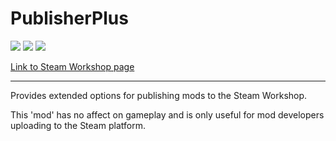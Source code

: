 # PublisherPlus
![](https://img.shields.io/badge/Mod_Version-1.0.2-blue.svg)
![](https://img.shields.io/badge/Built_for_RimWorld-1.0-blue.svg)
![](https://img.shields.io/badge/Powered_by_Harmony-1.2.0.1-blue.svg)

[Link to Steam Workshop page](https://steamcommunity.com/sharedfiles/filedetails/?id=1510554297)

------------

Provides extended options for publishing mods to the Steam Workshop.

This 'mod' has no affect on gameplay and is only useful for mod developers uploading to the Steam platform.
